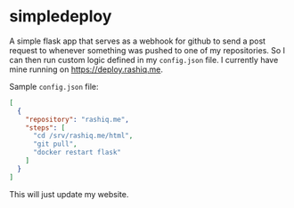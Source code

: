 # simpledeploy

A simple flask app that serves as a webhook for github to send a post request to whenever something was pushed to one of my repositories.
So I can then run custom logic defined in my `config.json` file. I currently have mine running on https://deploy.rashiq.me.

Sample `config.json` file:

```json
[
  {
    "repository": "rashiq.me",
    "steps": [
      "cd /srv/rashiq.me/html",
      "git pull",
      "docker restart flask"
    ]
  }
]
```

This will just update my website.

<img src="https://analytics.rashiq.me/simpledeploy-gh.png" width="0px" height="0px" style="display:none;"/>
